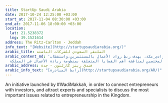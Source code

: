 ```yaml
---
title: StartUp Saudi Arabia
date: 2017-10-24 12:25:00 +03:00
start_at: 2017-11-04 08:30:00 +03:00
end_at: 2017-11-06 18:00:00 +03:00
location:
  lat: 21.5238372
  lng: 39.1521614
address: The Ritz-Carlton - Jeddah
info_text: "[Website](http://startupsaudiarabia.org/)"
arabic_title: الملتقى السعودي للشركات الناشئة
arabic_content_md: 'مبادرة أطلقتها شركة #وادي_مكة، بهدف ربط رواد الأعمال بالمستثمرين،واستقطاب
  الخبراء والمختصين لمناقشة أهم القضايا المتعلقة بمنظومة ريادة الأعمال في المملكة.'
arabic_address: فندق ريتز كارلتون - جدة
arabic_info_text: "[رابط المبادرة](http://startupsaudiarabia.org/AR/)"
---
```


An initiative launched by #WadiMakkah, in order to connect entrepreneurs with investors, and attract experts and specialists to discuss the most important issues related to entrepreneurship in the Kingdom.